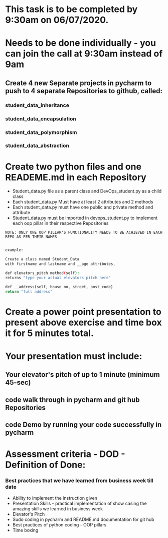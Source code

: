 # This task is to be completed by 9:30am on 06/07/2020.
# Needs to be done individually - you can join the call at 9:30am instead of 9am

## Create 4 new Separate projects in pycharm to push to 4 separate Repositories to github, called: 

### student_data_inheritance 
### student_data_encapsulation
### student_data_polymorphism
### student_data_abstraction

# Create two python files and one READEME.md in each Repository
- Student_data.py file as a parent class and DevOps_student.py as a child class
- Each student_data.py Must have at least 2 attributes and 2 methods
- Each student_data.py must have one public and private method and attribute
- Student_data.py must be imported in devops_student.py to implement each oop pillar in their respective Repositories 

``` 
NOTE: ONLY ONE OOP PILLAR'S FUNCTIONALITY NEEDS TO BE ACHIEVED IN EACH REPO AS PER THEIR NAMES

```
```bash

example:

Create a class named Student_Data
with firstname and lastname and __age attributes,

def elevators_pitch method(self):
returns "type your actual elevators pitch here"

def __address(self, house no, street, post_code)
return "full address"

```

# Create a power point presentation to present above exercise and time box it for 5 minutes total.

# Your presentation must include:
## Your elevator's pitch of up to 1 minute (minimum 45-sec)
## code walk through in pycharm and git hub Repositories
## code Demo by running your code successfully in pycharm

# Assessment criteria - DOD - Definition of Done:
### Best practices that we have learned from business week till date
- Ability to implement the instruction given
- Presentation Skills - practical implementation of show casing the amazing skills we learned in business week
- Elevator's Pitch
- Sudo coding in pycharm and README.md documentation for git hub
- Best practices of python coding - OOP pillars
- Time boxing 

